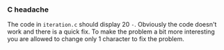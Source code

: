 ### C headache

The code in `iteration.c` should display 20 `-`. Obviously the code doesn't work and there is a quick fix. To make the problem a bit more interesting you are allowed to change only 1 character to fix the problem.
